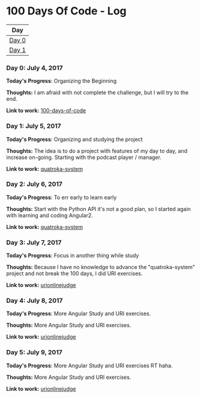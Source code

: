# 100 Days Of Code - Log

| Day                           |
| ----------------------------- |
| [Day 0](#day-0-july-4-2017)   |
| [Day 1](#day-1-july-5-2017)   |

### Day 0: July 4, 2017

**Today's Progress**: Organizing the Beginning

**Thoughts:** I am afraid with not complete the challenge, but I will try to the end.

**Link to work:** [100-days-of-code](https://github.com/quatroka/100-days-of-code)

### Day 1: July 5, 2017

**Today's Progress**: Organizing and studying the project

**Thoughts:** The idea is to do a project with features of my day to day, and increase on-going. Starting with the podcast player / manager.

**Link to work:** [quatroka-system](https://github.com/quatroka/quatroka-system)

### Day 2: July 6, 2017

**Today's Progress**: To err early to learn early

**Thoughts:** Start with the Python API it's not a good plan, so I started again with learning and coding Angular2.

**Link to work:** [quatroka-system](https://github.com/quatroka/quatroka-system)

### Day 3: July 7, 2017

**Today's Progress**: Focus in another thing while study

**Thoughts:** Because I have no knowledge to advance the "quatroka-system" project and not break the 100 days, I did URI exercises.

**Link to work:** [urionlinejudge](https://github.com/quatroka/urionlinejudge)


### Day 4: July 8, 2017

**Today's Progress**: More Angular Study and URI exercises.

**Thoughts:** More Angular Study and URI exercises.

**Link to work:** [urionlinejudge](https://github.com/quatroka/urionlinejudge)

### Day 5: July 9, 2017

**Today's Progress**: More Angular Study and URI exercises RT haha.

**Thoughts:** More Angular Study and URI exercises.

**Link to work:** [urionlinejudge](https://github.com/quatroka/urionlinejudge)
